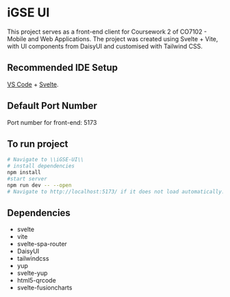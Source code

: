 # iGSE UI

This project serves as a front-end client for Coursework 2 of CO7102 - Mobile and Web Applications.
The project was created using Svelte + Vite, with UI components from DaisyUI and customised with Tailwind CSS.

## Recommended IDE Setup

[VS Code](https://code.visualstudio.com/) + [Svelte](https://marketplace.visualstudio.com/items?itemName=svelte.svelte-vscode).

## Default Port Number
Port number for front-end: 5173

## To run project
```bash
# Navigate to \\iGSE-UI\\
# install dependencies 
npm install
#start server
npm run dev -- --open
# Navigate to http://localhost:5173/ if it does not load automatically.

```

## Dependencies
- svelte
- vite
- svelte-spa-router
- DaisyUI
- tailwindcss
- yup
- svelte-yup
- html5-qrcode
- svelte-fusioncharts
